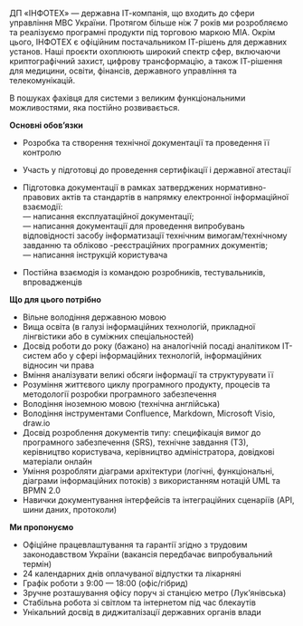 ДП «ІНФОТЕХ» — державна ІТ-компанія, що входить до сфери управління МВС
України. Протягом більше ніж 7 років ми розробляємо та реалізуємо програмні
продукти під торговою маркою МІА. Окрім цього, ІНФОТЕХ є офіційним
постачальником ІТ-рішень для державних установ. Наші проєкти охоплюють широкий
спектр сфер, включаючи криптографічний захист, цифрову трансформацію, а також
ІТ-рішення для медицини, освіти, фінансів, державного управління та
телекомунікацій.  
  
В пошуках фахівця для системи з великим функціональними можливостями, яка
постійно розвивається.  
  
**Основні обов’язки**

  * Розробка та створення технічної документації та проведення її контролю
  * Участь у підготовці до проведення сертифікації і державної атестації
  * Підготовка документації в рамках затверджених нормативно-правових актів та стандартів в напрямку електронної інформаційної взаємодії:  
— написання експлуатаційної документації;  
— написання документації для проведення випробувань відповідності засобу
інформатизації технічним вимогам/технічному завданню та обліково
-реєстраційних програмних документів;  
— написання інструкцій користувача

  * Постійна взаємодія із командою розробників, тестувальників, впровадженців

  
**Що для цього потрібно**

  * Вільне володіння державною мовою
  * Вища освіта (в галузі інформаційних технологій, прикладної лінгвістики або в суміжних спеціальностей)
  * Досвід роботи до року (бажано) на аналогічній посаді аналітиком ІТ-систем або у сфері інформаційних технологій, інформаційних відносин чи права
  * Вміння аналізувати великі обсяги інформації та структурувати її
  * Розуміння життєвого циклу програмного продукту, процесів та методології розробки програмного забезпечення
  * Володіння іноземною мовою (технічна англійська)
  * Володіння інструментами Confluence, Markdown, Microsoft Visio, draw.io
  * Досвід розроблення документів типу: специфікація вимог до програмного забезпечення (SRS), технічне завдання (ТЗ), керівництво користувача, керівництво адміністратора, довідкові матеріали онлайн
  * Уміння розробляти діаграми архітектури (логічні, функціональні, діаграми інформаційних потоків) з використанням нотацій UML та BPMN 2.0
  * Навички документування інтерфейсів та інтеграційних сценаріїв (API, шини даних, протоколи)

  
**Ми пропонуємо**

  * Офіційне працевлаштування та гарантії згідно з трудовим законодавством України (вакансія передбачає випробувальний термін)
  * 24 календарних днів оплачуваної відпустки та лікарняні
  * Графік роботи з 9:00 — 18:00 (офіс/гібрид)
  * Зручне розташування офісу поруч зі станцією метро (Лук’янівська)
  * Стабільна робота зі світлом та інтернетом під час блекаутів
  * Унікальний досвід в диджиталізації державних органів влади